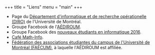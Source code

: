 +++
title = "Liens"
menu = "main"
+++

* Page du [Département d'informatique et de recherche opérationelle (DIRO)](http://www.diro.umontreal.ca) de l'Université de Montréal.
* Groupe Facebook de l'[AÉDIROUM](https://www.facebook.com/groups/2354091571).
* Groupe Facebook des [nouveaux étudiants en informatique 2016](https://www.facebook.com/groups/1797076160516426).
* [Café Math-Info](http://cafemathinfo.iro.umontreal.ca).
* [Fédération des associations étudiantes du campus de l'Université de Montréal (FAÉCUM)](http://www.faecum.qc.ca), à laquelle l'AÉDIROUM est affiliée.
